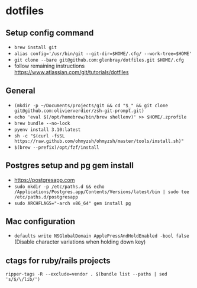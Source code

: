 # dotfiles

## Setup config command

- `brew install git`
- `alias config='/usr/bin/git --git-dir=$HOME/.cfg/ --work-tree=$HOME'`
- `git clone --bare git@github.com:glenbray/dotfiles.git $HOME/.cfg`
- follow remaining instructions https://www.atlassian.com/git/tutorials/dotfiles

## General

- `(mkdir -p ~/Documents/projects/git && cd "$_" && git clone git@github.com:olivierverdier/zsh-git-prompt.git)`
- `echo 'eval $(/opt/homebrew/bin/brew shellenv)' >> $HOME/.zprofile`
- `brew bundle --no-lock`
- `pyenv install 3.10:latest`
- `sh -c "$(curl -fsSL https://raw.github.com/ohmyzsh/ohmyzsh/master/tools/install.sh)"`
- `$(brew --prefix)/opt/fzf/install`


## Postgres setup and pg gem install

- https://postgresapp.com
- `sudo mkdir -p /etc/paths.d && echo /Applications/Postgres.app/Contents/Versions/latest/bin | sudo tee /etc/paths.d/postgresapp`
- `sudo ARCHFLAGS="-arch x86_64" gem install pg`


## Mac configuration

- `defaults write NSGlobalDomain ApplePressAndHoldEnabled -bool false` (Disable character variations when holding down key)



## ctags for ruby/rails projects

`ripper-tags -R --exclude=vendor . $(bundle list --paths | sed 's/$/\/lib/')`
